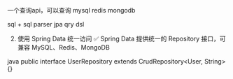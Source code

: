

一个查询api，可以查询 mysql redis mongodb


sql + sql parser
jpa qry dsl


2. 使用 Spring Data 统一访问
   ✅ Spring Data 提供统一的 Repository 接口，可兼容 MySQL、Redis、MongoDB

java
public interface UserRepository extends CrudRepository<User, String> {}